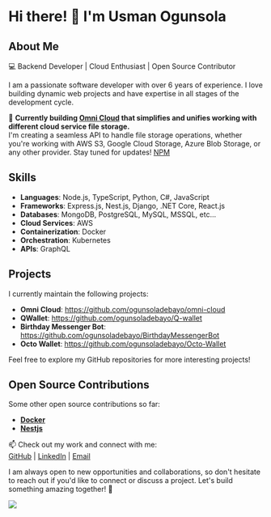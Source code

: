 # Hi there! 👋 I'm Usman Ogunsola

## About Me

💻 Backend Developer | Cloud Enthusiast | Open Source Contributor


I am a passionate software developer with over 6 years of experience. I love building dynamic web projects and have expertise in all stages of the development cycle.

🚀 **Currently building [Omni Cloud](https://github.com/ogunsoladebayo/omni-cloud) that simplifies and unifies working with different cloud service file storage.**  
I'm creating a seamless API to handle file storage operations, whether you're working with AWS S3, Google Cloud Storage, Azure Blob Storage, or any other provider. Stay tuned for updates!
[NPM](https://www.npmjs.com/package/omni-cloud)

## Skills

- **Languages**: Node.js, TypeScript, Python, C#, JavaScript
- **Frameworks**: Express.js, Nest.js, Django, .NET Core, React.js
- **Databases**: MongoDB, PostgreSQL, MySQL, MSSQL, etc...
- **Cloud Services**: AWS
- **Containerization**: Docker
- **Orchestration**: Kubernetes
- **APIs**: GraphQL

## Projects

I currently maintain the following projects:

- **Omni Cloud**: https://github.com/ogunsoladebayo/omni-cloud
- **QWallet**: https://github.com/ogunsoladebayo/Q-wallet
- **Birthday Messenger Bot**: https://github.com/ogunsoladebayo/BirthdayMessengerBot
- **Octo Wallet**: https://github.com/ogunsoladebayo/Octo-Wallet

Feel free to explore my GitHub repositories for more interesting projects!

## Open Source Contributions

Some other open source contributions so far:

- [**Docker**](https://github.com/docker/docs/pull/14025)
- [**Nestjs**](https://github.com/nestjs/docs.nestjs.com/pull/2295)


📫 Check out my work and connect with me:  
[GitHub](https://github.com/ogunsoladebayo) | [LinkedIn](https://www.linkedin.com/in/ogunsoladebayo) | [Email](mailto:ogunsoladebayo@gmail.com)

I am always open to new opportunities and collaborations, so don't hesitate to reach out if you'd like to connect or discuss a project. Let's build something amazing together! 🚀

[![](https://visitcount.itsvg.in/api?id=ogunsoladebayo&label=Profile%20Views&color=1&icon=5&pretty=true)](https://visitcount.itsvg.in)
